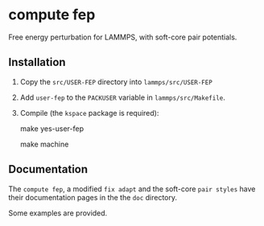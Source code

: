 compute fep
===========

Free energy perturbation for LAMMPS, with soft-core pair potentials.


Installation
------------

1. Copy the `src/USER-FEP` directory into `lammps/src/USER-FEP`

2. Add `user-fep` to the `PACKUSER` variable in `lammps/src/Makefile`.

3. Compile (the `kspace` package is required):

    make yes-user-fep

    make machine


Documentation
-------------

The `compute fep`, a modified `fix adapt` and the soft-core `pair
styles` have their documentation pages in the the `doc` directory.

Some examples are provided.

